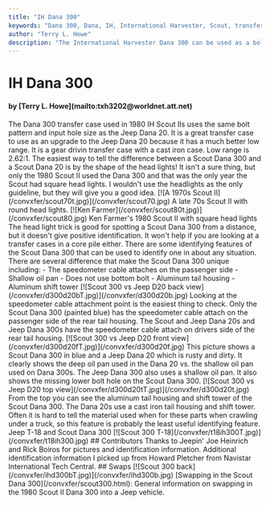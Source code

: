```yaml
---
title: "IH Dana 300"
keywords: "Dana 300, Dana, IH, International Harvester, Scout, transfer case, transfercase"
author: "Terry L. Howe"
description: "The International Harvester Dana 300 can be used as a bolt in replacement for the Jeep Dana 20 in most cases.  The Scout Dana 300 features a much better low range."
---
```


# IH Dana 300
<H4>by [Terry L. Howe](mailto:txh3202@worldnet.att.net)</H4>
The Dana 300 transfer case used in 1980 IH Scout IIs uses the same
bolt pattern and input hole size as the Jeep Dana 20.  It is a great
transfer case to use as an upgrade to the Jeep Dana 20 because it
has a much better low range.  It is a gear drivin transfer case
with a cast iron case.  Low range is 2.62:1.
The easiest way to tell the difference between a Scout Dana 300
and a Scout Dana 20 is by the shape of the head lights!  It isn't
a sure thing, but only the 1980 Scout II used the Dana 300 and
that was the only year the Scout had square head lights.  I wouldn't
use the headlights as the only guideline, but they will give you
a good idea.
[![A 1970s Scout II](/convxfer/scout70t.jpg)](/convxfer/scout70.jpg)
A late 70s Scout II with round head lights.
[![Ken Farmer](/convxfer/scout80t.jpg)](/convxfer/scout80.jpg)
Ken Farmer's 1980 Scout II with square head lights
The head light trick is good for spotting a Scout Dana 300 from a
distance, but it doesn't give positive identification.  It won't
help if you are looking at a transfer cases in a core pile either.
There are some identifying features of the Scout Dana 300 that can
be used to identify one in about any situation.  There are several
difference that make the Scout Dana 300 unique including:
- The speedometer cable attaches on the passenger side
- Shallow oil pan
- Does not use bottom bolt
- Aluminum tail housing
- Aluminum shift tower
[![Scout 300 vs Jeep D20 back view](/convxfer/d300d20bT.jpg)](/convxfer/d300d20b.jpg)
Looking at the speedometer cable attachment point is the easiest
thing to check.  Only the Scout Dana 300 (painted blue) has the
speedometer cable attach on the passenger side of the rear tail
housing.  The Scout and Jeep Dana 20s and Jeep Dana 300s have the
speedometer cable attach on drivers side of the rear tail housing.
[![Scout 300 vs Jeep D20 front view](/convxfer/d300d20fT.jpg)](/convxfer/d300d20f.jpg)
This picture shows a Scout Dana 300 in blue and a Jeep Dana 20 which
is rusty and dirty.  It clearly shows the deep oil pan used in the
Dana 20 vs. the shallow oil pan used on Dana 300s.  The Jeep Dana
300 also uses a shallow oil pan.  It also shows the missing lower
bolt hole on the Scout Dana 300.
[![Scout 300 vs Jeep D20 top view](/convxfer/d300d20tT.jpg)](/convxfer/d300d20t.jpg)
From the top you can see the aluminum tail housing and shift tower
of the Scout Dana 300.  The Dana 20s use a cast iron tail housing
and shift tower.  Often it is hard to tell the material used when
for these parts when crawling under a truck, so this feature is
probably the least useful identifying feature.
Jeep T-18 and Scout Dana 300
[![Scout 300 T-18](/convxfer/t18ih300T.jpg)](/convxfer/t18ih300.jpg)
## Contributors
Thanks to Jeepin' Joe Heinrich and Rick Boiros for pictures and
identification information.  Additional identification information
I picked up from Howard Pletcher from Navistar International Tech
Central.
## Swaps
[![Scout 300 back](/convxfer/ihd300bT.jpg)](/convxfer/ihd300b.jpg)
[Swapping in the Scout Dana 300](/convxfer/scout300.html):
General information on swapping in the 1980 Scout II Dana 300 into
a Jeep vehicle.